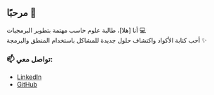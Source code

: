 ## مرحبًا 👋

أنا [هلا]، طالبة علوم حاسب مهتمة بتطوير البرمجيات 💻  
أحب كتابة الأكواد واكتشاف حلول جديدة للمشاكل باستخدام المنطق والبرمجة ✨

### 📫 تواصل معي:
- [LinkedIn](https://www.linkedin.com/in/hala-ab-1b9a50330)
- [GitHub](https://github.com/hala251)
